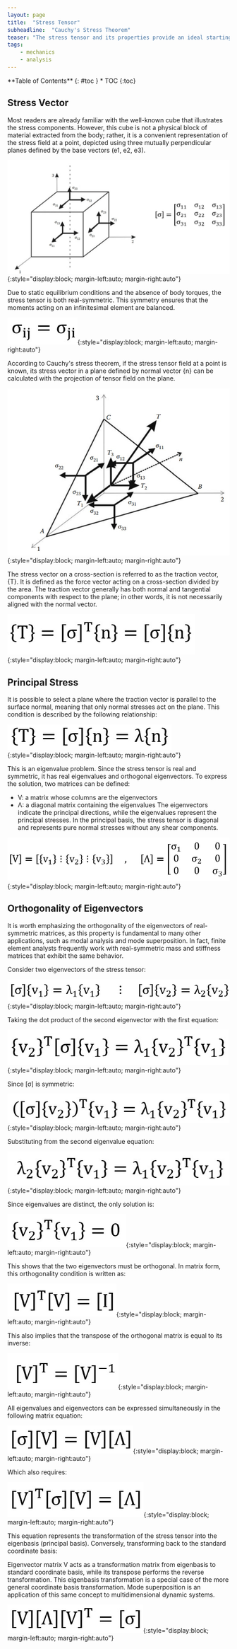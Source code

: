 ```yaml
---
layout: page
title:  "Stress Tensor"
subheadline:  "Cauchy's Stress Theorem"
teaser: "The stress tensor and its properties provide an ideal starting point for an engineering blog focused on solid mechanics. A solid understanding of this tensor facilitates comprehension of concepts such as coordinate transformation, principal stress, and yield criteria."
tags:
    - mechanics
    - analysis
---
```

<div class="row">
<div class="medium-4 medium-push-8 columns" markdown="1">
<div class="panel radius" markdown="1">
**Table of Contents**
{: #toc }
*  TOC
{:toc}
</div>
</div><!-- /.medium-4.columns -->

Stress Vector
---------------------
Most readers are already familiar with the well-known cube that illustrates the stress components. However, this cube is not a physical block of material extracted from the body; rather, it is a convenient representation of the stress field at a point, depicted using three mutually perpendicular planes defined by the base vectors (e1, e2, e3).

![blog_post_images](/post_imgs/post1_img1.jpg){:style="display:block; margin-left:auto; margin-right:auto"}

Due to static equilibrium conditions and the absence of body torques, the stress tensor is both real-symmetric. This symmetry ensures that the moments acting on an infinitesimal element are balanced.

![blog_post_images](/post_imgs/post1_img2.jpg){:style="display:block; margin-left:auto; margin-right:auto"}

According to Cauchy's stress theorem, if the stress tensor field at a point is known, its stress vector in a plane defined by normal vector {n} can be calculated with the projection of tensor field on the plane.

![blog_post_images](/post_imgs/post1_img3.jpg){:style="display:block; margin-left:auto; margin-right:auto"}

The stress vector on a cross-section is referred to as the traction vector, {T}. It is defined as the force vector acting on a cross-section divided by the area. The traction vector generally has both normal and tangential components with respect to the plane; in other words, it is not necessarily aligned with the normal vector.

![blog_post_images](/post_imgs/post1_img4.jpg){:style="display:block; margin-left:auto; margin-right:auto"}

Principal Stress
---------------------
It is possible to select a plane where the traction vector is parallel to the surface normal, meaning that only normal stresses act on the plane. This condition is described by the following relationship:

![blog_post_images](/post_imgs/post1_img5.jpg){:style="display:block; margin-left:auto; margin-right:auto"}

This is an eigenvalue problem. Since the stress tensor is real and symmetric, it has real eigenvalues and orthogonal eigenvectors. To express the solution, two matrices can be defined:
+ V: a matrix whose columns are the eigenvectors
+ Λ: a diagonal matrix containing the eigenvalues
The eigenvectors indicate the principal directions, while the eigenvalues represent the principal stresses. In the principal basis, the stress tensor is diagonal and represents pure normal stresses without any shear components.

![blog_post_images](/post_imgs/post1_img6.jpg){:style="display:block; margin-left:auto; margin-right:auto"}

Orthogonality of Eigenvectors
---------------------
It is worth emphasizing the orthogonality of the eigenvectors of real-symmetric matrices, as this property is fundamental to many other applications, such as modal analysis and mode superposition. In fact, finite element analysts frequently work with real-symmetric mass and stiffness matrices that exhibit the same behavior.

Consider two eigenvectors of the stress tensor:

![blog_post_images](/post_imgs/post1_img7.jpg){:style="display:block; margin-left:auto; margin-right:auto"}

Taking the dot product of the second eigenvector with the first equation:

![blog_post_images](/post_imgs/post1_img8.jpg){:style="display:block; margin-left:auto; margin-right:auto"}

Since [σ] is symmetric:

![blog_post_images](/post_imgs/post1_img9.jpg){:style="display:block; margin-left:auto; margin-right:auto"}

Substituting from the second eigenvalue equation:

![blog_post_images](/post_imgs/post1_img10.jpg){:style="display:block; margin-left:auto; margin-right:auto"}

Since eigenvalues are distinct, the only solution is:

![blog_post_images](/post_imgs/post1_img11.jpg){:style="display:block; margin-left:auto; margin-right:auto"}

This shows that the two eigenvectors must be orthogonal. In matrix form, this orthogonality condition is written as:

![blog_post_images](/post_imgs/post1_img12.jpg){:style="display:block; margin-left:auto; margin-right:auto"}

This also implies that the transpose of the orthogonal matrix is equal to its inverse:

![blog_post_images](/post_imgs/post1_img13.jpg){:style="display:block; margin-left:auto; margin-right:auto"}

All eigenvalues and eigenvectors can be expressed simultaneously in the following matrix equation:

![blog_post_images](/post_imgs/post1_img14.jpg){:style="display:block; margin-left:auto; margin-right:auto"}

Which also requires:

![blog_post_images](/post_imgs/post1_img15.jpg){:style="display:block; margin-left:auto; margin-right:auto"}

This equation represents the transformation of the stress tensor into the eigenbasis (principal basis). Conversely, transforming back to the standard coordinate basis:

Eigenvector matrix V acts as a transformation matrix from eigenbasis to standard coordinate basis, while its transpose performs the reverse transformation. This eigenbasis transformation is a special case of the more general coordinate basis transformation. Mode superposition is an application of this same concept to multidimensional dynamic systems.

![blog_post_images](/post_imgs/post1_img16.jpg){:style="display:block; margin-left:auto; margin-right:auto"}